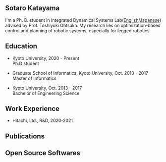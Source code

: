 ## Sotaro Katayama

I'm a Ph. D. student in Integrated Dynamical Systems Lab([English](http://www.ids.sys.i.kyoto-u.ac.jp/index_e.html)/[Japanese](http://www.ids.sys.i.kyoto-u.ac.jp/)) advised by Prof. Toshiyuki Ohtsuka. 
My research lies on optimization-based control and planning of robotic systems, especially for legged robotics. 

## Education
- Kyoto University, 2020 - Present  
Ph.D student

- Graduate School of Informatics, Kyoto University, Oct. 2013 - 2017  
Master of Informatics

- Kyoto University, Oct. 2013 - 2017  
Bachelor of Engineering Science

## Work Experience
- Hitachi, Ltd., R&D, 2020-2021

## Publications

## Open Source Softwares

